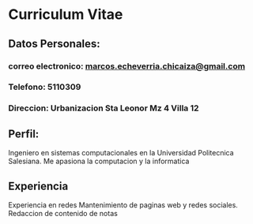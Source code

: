 # Curriculum Vitae

## Datos Personales:  
### correo electronico: marcos.echeverria.chicaiza@gmail.com
### Telefono: 5110309
### Direccion: Urbanizacion Sta Leonor Mz 4 Villa 12

## Perfil:  
Ingeniero en sistemas computacionales en la Universidad Politecnica Salesiana. Me apasiona la computacion y la informatica 
## Experiencia 
 Experiencia en redes
 Mantenimiento de paginas web y redes sociales.
 Redaccion de contenido de notas  


